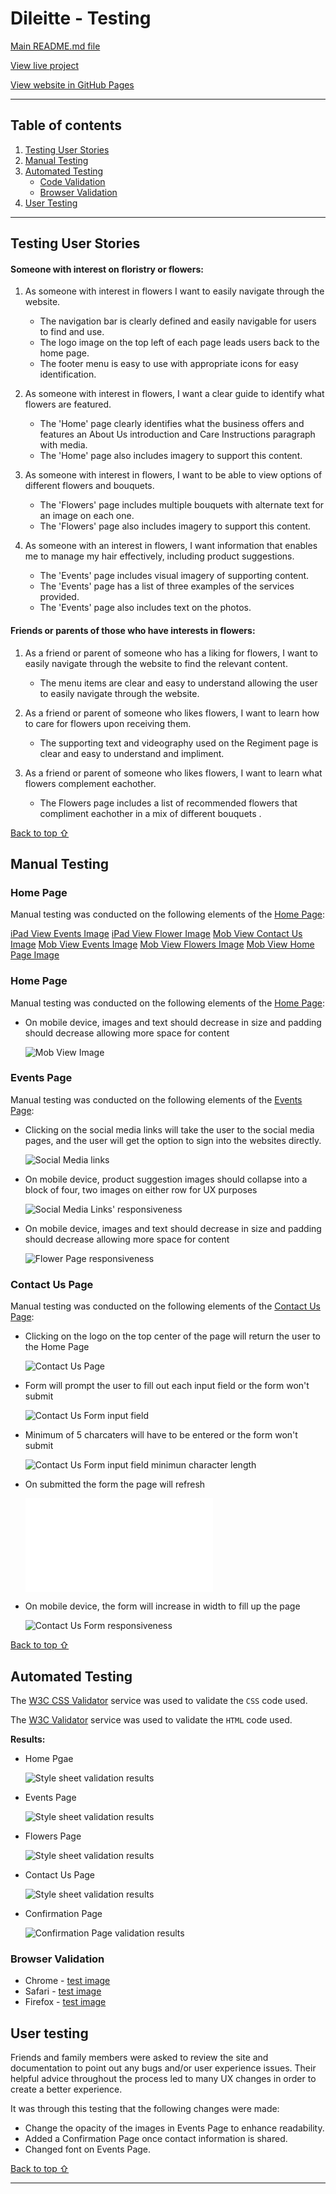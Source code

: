 # Dileitte - Testing 

[Main README.md file](README.md)

[View live project](https://dilsv.github.io/Dileitte1/)

[View website in GitHub Pages](https://dilsv.github.io/Dileitte1/)

***
## Table of contents
1. [Testing User Stories](#Testing-User-Stories)
2. [Manual Testing](#Manual-Testing)
3. [Automated Testing](#Automated-Testing) 
     - [Code Validation](#Code-Validation)
     - [Browser Validation](#Browser-Validation)
4. [User Testing](#User-Testing)


***

## Testing User Stories

#### Someone with interest on floristry or flowers:
1. As someone with interest in flowers I want to easily navigate through the website.

     - The navigation bar is clearly defined and easily navigable for users to find and use.
     - The logo image on the top left of each page leads users back to the home page.
     - The footer menu is easy to use with appropriate icons for easy identification.

2. As someone with interest in flowers, I want a clear guide to identify what flowers are featured.

     - The 'Home' page clearly identifies what the business offers and features an About Us introduction and Care Instructions paragraph with media. 
     - The 'Home' page also includes imagery to support this content.

3. As someone with interest in flowers, I want to be able to view options of different flowers and bouquets.

     - The 'Flowers' page includes multiple bouquets with alternate text for an image on each one.
     - The 'Flowers' page also includes imagery to support this content. 

4. As someone with an interest in flowers, I want information that enables me to manage my hair effectively, including product suggestions. 

     - The 'Events' page includes visual imagery of supporting content. 
     - The 'Events' page has a list of three examples of the services provided. 
     - The 'Events' page also includes text on the photos.

#### Friends or parents of those who have interests in flowers:
1. As a friend or parent of someone who has a liking for flowers, I want to easily navigate through the website to find the relevant content. 

     - The menu items are clear and easy to understand allowing the user to easily navigate through the website. 

2. As a friend or parent of someone who likes flowers, I want to learn how to care for flowers upon receiving them.

     - The supporting text and videography used on the Regiment page is clear and easy to understand and impliment. 

3. As a friend or parent of someone who likes flowers, I want to learn what flowers complement eachother. 

     - The Flowers page includes a list of recommended flowers that compliment eachother in a mix of different bouquets .
     

[Back to top ⇧](#Dileitte---Testing)

## Manual Testing

### Home Page
Manual testing was conducted on the following elements of the [Home Page](index.html):

[iPad View Events Image](assets/readme-files/ipad-view-e)
[iPad View Flower Image](assets/readme-files/ipad-view-f)
[Mob View Contact Us Image](assets/readme-files/mob-view-c)
[Mob View Events Image](assets/readme-files/mob-view-e)
[Mob View Flowers Image](assets/readme-files/mob-view-f)
[Mob View Home Page Image](assets/readme-files/mob-view-m)



### Home Page
Manual testing was conducted on the following elements of the [Home Page](index.html):

- On mobile device, images and text should decrease in size and padding should decrease allowing more space for content 

     ![Mob View Image](assets/readme-files/mob-view)

### Events Page 
Manual testing was conducted on the following elements of the [Events Page](events.html):

- Clicking on the social media links will take the user to the social media pages, and the user will get the option to sign into the websites directly.

     ![Social Media links](assets/readme-files/social-links.png)

- On mobile device, product suggestion images should collapse into a block of four, two images on either row for UX purposes

     ![Social Media Links' responsiveness](assets/readme-files/social-r.png)

- On mobile device, images and text should decrease in size and padding should decrease allowing more space for content

     ![Flower Page responsiveness](assets/readme-files/mob-view-f.png)

### Contact Us Page 
Manual testing was conducted on the following elements of the [Contact Us Page](contact.html):

- Clicking on the logo on the top center of the page will return the user to the Home Page 

     ![Contact Us Page](assets/readme-files/mob-view.png)

- Form will prompt the user to fill out each input field or the form won't submit 

     ![Contact Us Form input field](assets/readme-files/name-validation.png)

- Minimum of 5 charcaters will have to be entered or the form won't submit 

     ![Contact Us Form input field minimun character length](assets/readme-files/msg-validation.png)

- On submitted the form the page will refresh 

     ![Contact Form refresh](assets/readme-files/submit.html)

- On mobile device, the form will increase in width to fill up the page 

     ![Contact Us Form responsiveness](assets/readme-files/mob-view-c.png)

[Back to top ⇧](#Kryan-Live---Testing)

## Automated Testing

The [W3C CSS Validator](https://jigsaw.w3.org/css-validator/) service was used to validate the `CSS` code used.

The [W3C Validator](https://validator.w3.org/) service was used to validate the `HTML` code used. 

**Results:** 

- Home Pgae 

     ![Style sheet validation results](assets/readme-files/css-index.png)

- Events Page 

     ![Style sheet validation results](assets/readme-files/css-events.png)

- Flowers Page 

     ![Style sheet validation results](assets/readme-files/css-flowers.png)

- Contact Us Page 

     ![Style sheet validation results](assets/readme-files/css-contact.png)

- Confirmation Page
     
     ![Confirmation Page validation results](assets/readme-files/css-submit.png)

### Browser Validation
- Chrome - [test image](assets/readme-files/chrome.png)
- Safari - [test image](assets/readme-files/safari.png)
- Firefox - [test image](assets/readme-files/firefox.png)

## User testing 
Friends and family members were asked to review the site and documentation to point out any bugs and/or user experience issues. Their helpful advice throughout the process led to many UX changes in order to create a better experience. 

It was through this testing that the following changes were made:
- Change the opacity of the images in Events Page to enhance readability.
- Added a Confirmation Page once contact information is shared.
- Changed font on Events Page. 

[Back to top ⇧](#Dileitte---Testing)

***